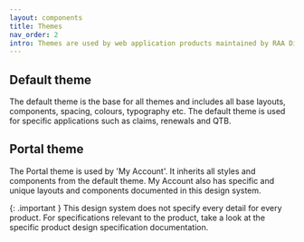 ```yaml
---
layout: components
title: Themes
nav_order: 2
intro: Themes are used by web application products maintained by RAA Digital.
---
```


## Default theme

The default theme is the base for all themes and includes all base layouts, components, spacing, colours, typography etc. The default theme is used for specific applications such as claims, renewals and QTB.

## Portal theme

The Portal theme is used by 'My Account'. It inherits all styles and components from the default theme. My Account also has specific and unique layouts and components documented in this design system.

{: .important }
This design system does not specify every detail for every product. For specifications relevant to the product, take a look at the specific product design specification documentation.
